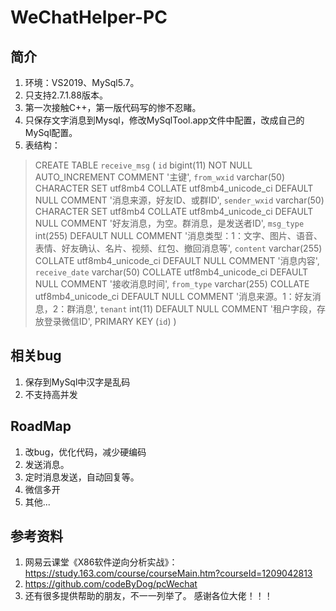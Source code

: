 # WeChatHelper-PC

## 简介
1. 环境：VS2019、MySql5.7。
2. 只支持2.7.1.88版本。
3. 第一次接触C++，第一版代码写的惨不忍睹。
3. 只保存文字消息到Mysql，修改MySqlTool.app文件中配置，改成自己的MySql配置。
4. 表结构：
> CREATE TABLE `receive_msg` (
  `id` bigint(11) NOT NULL AUTO_INCREMENT COMMENT '主键',
  `from_wxid` varchar(50) CHARACTER SET utf8mb4 COLLATE utf8mb4_unicode_ci DEFAULT NULL COMMENT '消息来源，好友ID、或群ID',
  `sender_wxid` varchar(50) CHARACTER SET utf8mb4 COLLATE utf8mb4_unicode_ci DEFAULT NULL COMMENT '好友消息，为空。群消息，是发送者ID',
  `msg_type` int(255) DEFAULT NULL COMMENT '消息类型：1：文字、图片、语音、表情、好友确认、名片、视频、红包、撤回消息等',
  `content` varchar(255) COLLATE utf8mb4_unicode_ci DEFAULT NULL COMMENT '消息内容',
  `receive_date` varchar(50) COLLATE utf8mb4_unicode_ci DEFAULT NULL COMMENT '接收消息时间',
  `from_type` varchar(255) COLLATE utf8mb4_unicode_ci DEFAULT NULL COMMENT '消息来源。1：好友消息，2：群消息',
  `tenant` int(11) DEFAULT NULL COMMENT '租户字段，存放登录微信ID',
  PRIMARY KEY (`id`)
) 

## 相关bug
1. 保存到MySql中汉字是乱码
2. 不支持高并发

## RoadMap
1. 改bug，优化代码，减少硬编码
2. 发送消息。
3. 定时消息发送，自动回复等。
4. 微信多开
5. 其他...

## 参考资料
1. 网易云课堂《X86软件逆向分析实战》：https://study.163.com/course/courseMain.htm?courseId=1209042813
2. https://github.com/codeByDog/pcWechat
3. 还有很多提供帮助的朋友，不一一列举了。
感谢各位大佬！！！


